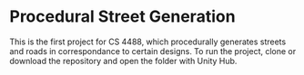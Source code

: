 # Procedural Street Generation

This is the first project for CS 4488, which procedurally generates streets and roads in correspondance to certain designs.
To run the project, clone or download the repository and open the folder with Unity Hub.
